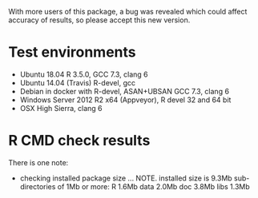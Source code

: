 With more users of this package, a bug was revealed which could affect accuracy of results, so please accept this new version.

# Test environments
* Ubuntu 18.04 R 3.5.0, GCC 7.3, clang 6
* Ubuntu 14.04 (Travis) R-devel, gcc
* Debian in docker with R-devel, ASAN+UBSAN GCC 7.3, clang 6
* Windows Server 2012 R2 x64 (Appveyor), R devel 32 and 64 bit
* OSX High Sierra, clang 6

# R CMD check results

There is one note:

* checking installed package size ... NOTE.
  installed size is  9.3Mb
  sub-directories of 1Mb or more:
    R      1.6Mb
    data   2.0Mb
    doc    3.8Mb
    libs   1.3Mb


